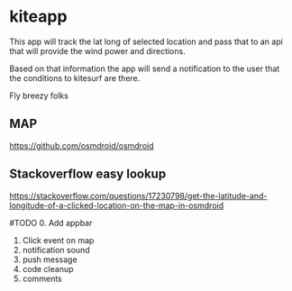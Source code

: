 # kiteapp
This app will track the lat long of selected location and pass that to an api that will provide the wind power and directions.

Based on that information the app will send a notification to the user that the conditions to kitesurf are there.

Fly breezy folks




## MAP

https://github.com/osmdroid/osmdroid


## Stackoverflow easy lookup
https://stackoverflow.com/questions/17230798/get-the-latitude-and-longitude-of-a-clicked-location-on-the-map-in-osmdroid


#TODO
0. Add appbar
1. Click event on map
2. notification sound
3. push message
4. code cleanup
5. comments
